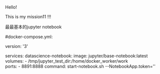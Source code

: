 Hello!

This is my mission11 !!!

最最基本的jupyter notebook

  #docker-compose.yml:
    
version: '3'

services:
    datascience-notebook:
        image: jupyter/base-notebook:latest
        volumes:
            - /tmp/jupyter_test_dir:/home/docker_worker/work            
        ports:
            - 8891:8888
        command: start-notebook.sh --NotebookApp.token=''
